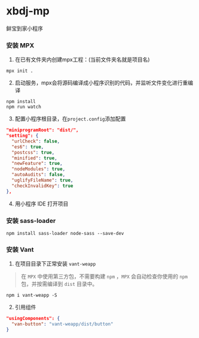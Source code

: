 # xbdj-mp
鲜宝到家小程序

### 安装 MPX

1. 在已有文件夹内创建mpx工程：(当前文件夹名就是项目名)

```shell
mpx init .
```

2. 启动服务，mpx会将源码编译成小程序识别的代码，并监听文件变化进行重编译

```shell
npm install
npm run watch
```

3. 配置小程序根目录，在`project.config`添加配置

```json
"miniprogramRoot": "dist/",
"setting": {
  "urlCheck": false,
  "es6": true,
  "postcss": true,
  "minified": true,
  "newFeature": true,
  "nodeModules": true,
  "autoAudits": false,
  "uglifyFileName": true,
  "checkInvalidKey": true
},
```

4. 用小程序 IDE 打开项目


### 安装 sass-loader 

```shell
npm install sass-loader node-sass --save-dev
```

### 安装 Vant

1. 在项目目录下正常安装 `vant-weapp`
> 在 `MPX` 中使用第三方包，不需要构建 `npm` ，`MPX` 会自动检查你使用的 `npm` 包，并按需编译到 `dist` 目录中。

```shell
npm i vant-weapp -S
```

2. 引用组件

```json
"usingComponents": {
  "van-button": "vant-weapp/dist/button"
}
```

